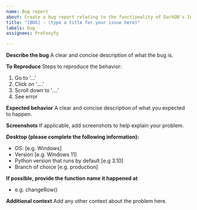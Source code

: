 ```yaml
---
name: Bug report
about: Create a bug report relating to the functionality of DarkDB's Installer
title: "[BUG] - (type a title for your issue here)"
labels: bug
assignees: ProFoxyfy

---
```


**Describe the bug**
A clear and concise description of what the bug is.

**To Reproduce**
Steps to reproduce the behavior:
1. Go to '...'
2. Click on '....'
3. Scroll down to '....'
4. See error

**Expected behavior**
A clear and concise description of what you expected to happen.

**Screenshots**
If applicable, add screenshots to help explain your problem.

**Desktop (please complete the following information):**
 - OS: [e.g. Windows]
 - Version [e.g. Windows 11]
 - Python version that runs by default [e.g 3.10]
 - Branch of choice [e.g. production]

**If possible, provide the function name it happened at**
 - e.g. changeRow()

**Additional context**
Add any other context about the problem here.
